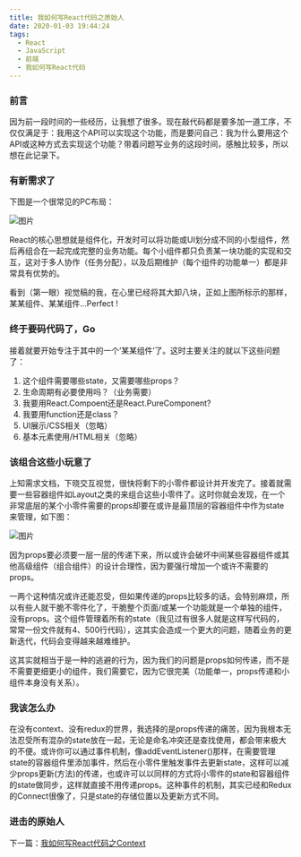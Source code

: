 ```yaml
---
title: 我如何写React代码之原始人
date: 2020-01-03 19:44:24
tags:
  - React
  - JavaScript
  - 前端
  - 我如何写React代码
---
```




### 前言

因为前一段时间的一些经历，让我想了很多。现在敲代码都是要多加一道工序，不仅仅满足于：我用这个API可以实现这个功能，而是要问自己：我为什么要用这个API或这种方式去实现这个功能？带着问题写业务的这段时间，感触比较多，所以想在此记录下。



### 有新需求了

下图是一个很常见的PC布局：

![图片](/images/2020-01-03_20-05-40.png)

React的核心思想就是组件化，开发时可以将功能或UI划分成不同的小型组件，然后再组合在一起完成完整的业务功能。每个小组件都只负责某一块功能的实现和交互，这对于多人协作（任务分配），以及后期维护（每个组件的功能单一）都是非常具有优势的。

看到（第一眼）视觉稿的我，在心里已经将其大卸八块，正如上图所标示的那样，某某组件、某某组件...Perfect !

### 终于要码代码了，Go

接着就要开始专注于其中的一个’某某组件’了。这时主要关注的就以下这些问题了：

1. 这个组件需要哪些state，又需要哪些props？
2. 生命周期有必要使用吗？（业务需要）
3. 我要用React.Compoent还是React.PureComponent?
4. 我要用function还是class？
5. UI展示/CSS相关（忽略）
6. 基本元素使用/HTML相关（忽略）

### 该组合这些小玩意了

上知需求文档，下晓交互视觉，很快将剩下的小零件都设计并开发完了。接着就需要一些容器组件如Layout之类的来组合这些小零件了。这时你就会发现，在一个非常底层的某个小零件需要的props却要在或许是最顶层的容器组件中作为state来管理，如下图：

![图片](/images/2020-01-03_20-44-57.png)

因为props要必须要一层一层的传递下来，所以或许会破坏中间某些容器组件或其他高级组件（组合组件）的设计合理性，因为要强行增加一个或许不需要的props。

一两个这种情况或许还能忍受，但如果传递的props比较多的话，会特别麻烦，所以有些人就干脆不零件化了，干脆整个页面/或某一个功能就是一个单独的组件，没有props。这个组件管理着所有的state（我见过有很多人就是这样写代码的，常常一份文件就有4、500行代码），这其实会造成一个更大的问题，随着业务的更新迭代，代码会变得越来越难维护。

这其实就相当于是一种的逃避的行为，因为我们的问题是props如何传递，而不是不需要更细更小的组件，我们需要它，因为它很完美（功能单一，props传递和小组件本身没有关系）。

### 我该怎么办

在没有context、没有redux的世界，我选择的是props传递的痛苦，因为我根本无法忍受所有混杂的state放在一起，无论是命名冲突还是查找使用，都会带来极大的不便。或许你可以通过事件机制，像addEventListener()那样，在需要管理state的容器组件里添加事件，然后在小零件里触发事件去更新state，这样可以减少props更新(方法)的传递，也或许可以以同样的方式将小零件的state和容器组件的state做同步，这样就直接不用传递props。这种事件的机制，其实已经和Redux的Connect很像了，只是state的存储位置以及更新方式不同。

### 进击的原始人

下一篇：[我如何写React代码之Context]()



